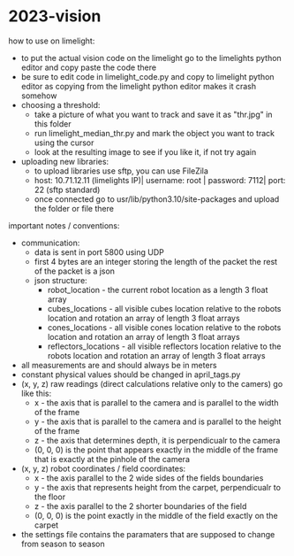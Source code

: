 # 2023-vision

how to use on limelight:
* to put the actual vision code on the limelight go to the limelights python editor and copy paste the code there
* be sure to edit code in limelight_code.py and copy to limelight python editor as copying from the limelight python editor makes it crash somehow
* choosing a threshold:
    - take a picture of what you want to track and save it as "thr.jpg" in this folder
    - run limelight_median_thr.py and mark the object you want to track using the cursor
    - look at the resulting image to see if you like it, if not try again
* uploading new libraries: 
    - to upload libraries use sftp, you can use FileZila
    - host: 10.71.12.11 (limelights IP)| username: root | password: 7112| port: 22 (sftp standard)
    - once connected go to usr/lib/python3.10/site-packages and upload the folder or file there

important notes / conventions:
* communication:
    - data is sent in port 5800 using UDP
    - first 4 bytes are an integer storing the length of the packet the rest of the packet is a json
    - json structure:
        - robot_location - the current robot location as a length 3 float array
        - cubes_locations - all visible cubes location relative to the robots location and rotation an array of length 3 float arrays
        - cones_locations - all visible cones location relative to the robots location and rotation an array of length 3 float arrays
        - reflectors_locations - all visible reflectors location relative to the robots location and rotation an array of length 3 float arrays
* all measurements are and should always be in meters
* constant physical values should be changed in april_tags.py
* (x, y, z) raw readings (direct calculations relative only to the camers) go like this: 
    - x - the axis that is parallel to the camera and is parallel to the width of the frame
    - y - the axis that is parallel to the camera and is parallel to the height of the frame
    - z - the axis that determines depth, it is perpendicualr to the camera
    - (0, 0, 0) is the point that appears exactly in the middle of the frame that is exactly at the pinhole of the camera
* (x, y, z) robot coordinates / field coordinates:
    - x - the axis parallel to the 2 wide sides of the fields boundaries
    - y - the axis that represents height from the carpet, perpendicualr to the floor
    - z - the axis parallel to the 2 shorter boundaries of the field
    - (0, 0, 0) is the point exactly in the middle of the field exactly on the carpet
* the settings file contains the paramaters that are supposed to change from season to season